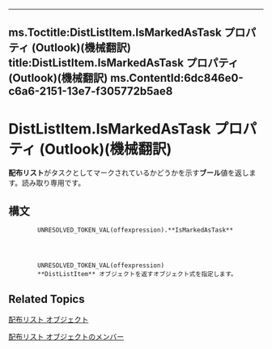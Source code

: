 

---
ms.Toctitle:DistListItem.IsMarkedAsTask プロパティ (Outlook)(機械翻訳)
title:DistListItem.IsMarkedAsTask プロパティ (Outlook)(機械翻訳)
ms.ContentId:6dc846e0-c6a6-2151-13e7-f305772b5ae8
---
# DistListItem.IsMarkedAsTask プロパティ (Outlook)(機械翻訳)




**配布リスト**がタスクとしてマークされているかどうかを示す**ブール**値を返します。読み取り専用です。

## 構文

            UNRESOLVED_TOKEN_VAL(offexpression).**IsMarkedAsTask**




            UNRESOLVED_TOKEN_VAL(offexpression)
            **DistListItem** オブジェクトを返すオブジェクト式を指定します。



## Related Topics

[配布リスト オブジェクト](027c3986-abff-d9b1-ecc2-26d60805e952.md)

[配布リスト オブジェクトのメンバー](3ba4af84-ce84-61d9-1bc9-fab41bf6f125.md)




